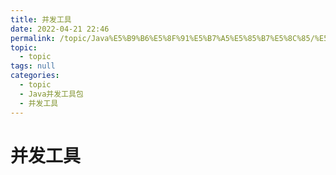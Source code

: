 ```yaml
---
title: 并发工具
date: 2022-04-21 22:46
permalink: /topic/Java%E5%B9%B6%E5%8F%91%E5%B7%A5%E5%85%B7%E5%8C%85/%E5%B9%B6%E5%8F%91%E5%B7%A5%E5%85%B7
topic: 
  - topic
tags: null
categories: 
  - topic
  - Java并发工具包
  - 并发工具
---
```

# 并发工具

‍
